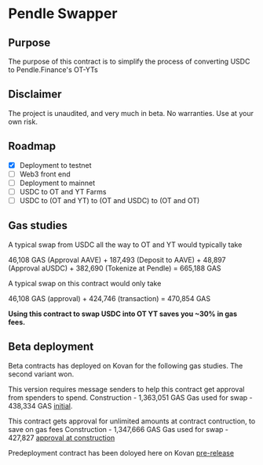 # Pendle Swapper

## Purpose

The purpose of this contract is to simplify the process of converting USDC to Pendle.Finance's OT-YTs

## Disclaimer

The project is unaudited, and very much in beta. No warranties. Use at your own risk. 

## Roadmap

- [x] Deployment to testnet 
- [ ] Web3 front end
- [ ] Deployment to mainnet
- [ ] USDC to OT and YT Farms
- [ ] USDC to (OT and YT) to (OT and USDC) to (OT and OT)

## Gas studies

A typical swap from USDC all the way to OT and YT would typically take

46,108 GAS (Approval AAVE) + 187,493 (Deposit to AAVE) + 48,897 (Approval aUSDC) + 382,690 (Tokenize at Pendle) = 665,188 GAS

A typical swap on this contract would only take

46,108 GAS (approval) + 424,746 (transaction) = 470,854 GAS

**Using this contract to swap USDC into OT YT saves you ~30% in gas fees.**

## Beta deployment

Beta contracts has deployed on Kovan for the following gas studies. The second variant won. 

This version requires message senders to help this contract get approval from spenders to spend.
Construction - 1,363,051 GAS
Gas used for swap - 438,334 GAS
[initial](https://kovan.etherscan.io/address/0xb101a17cb148290d45a05185ee43dc4f1363f434). 

This contract gets approval for unlimited amounts at contract contruction, to save on gas fees
Construction - 1,347,666 GAS
Gas used for swap - 427,827
[approval at construction](https://kovan.etherscan.io/address/0x4a20e823fb481664fed9927ac3025910efb1ebe4)

Predeployment contract has been doloyed here on Kovan
[pre-release](https://kovan.etherscan.io/address/0x9F6cec1B7bdD7B4fB2fe13637175aF2331Fc8020)

